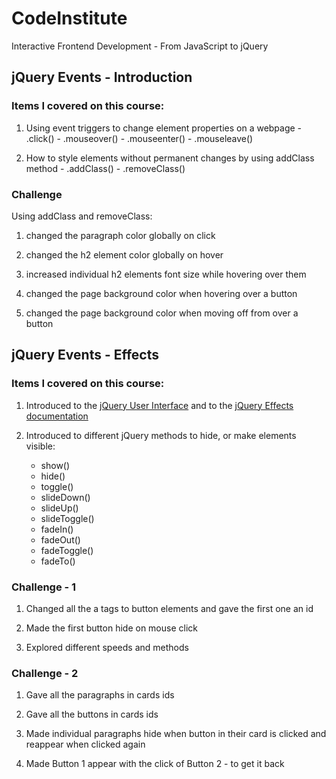 # CodeInstitute

Interactive Frontend Development - From JavaScript to jQuery

## jQuery Events - Introduction

### Items I covered on this course:

1.  Using event triggers to change element properties on a webpage
        -   .click()
        -   .mouseover()
        -   .mouseenter()
        -   .mouseleave()

2.  How to style elements without permanent changes by using addClass method
        -   .addClass()
        -   .removeClass()

### Challenge

Using addClass and removeClass:


1.  changed the paragraph color globally on click

2.  changed the h2 element color globally on hover

3.  increased individual h2 elements font size while hovering over them

4.  changed the page background color when hovering over a button

5.  changed the page background color when moving off from over a button


## jQuery Events - Effects

### Items I covered on this course:

1.  Introduced to the [jQuery User Interface](https://jqueryui.com/demos/) and to the [jQuery Effects documentation](https://api.jquery.com/category/effects/)

2.  Introduced to different jQuery methods to hide, or make elements visible:
    -   show()
    -   hide()
    -   toggle()
    -   slideDown()
    -   slideUp()
    -   slideToggle()
    -   fadeIn()
    -   fadeOut()
    -   fadeToggle()
    -   fadeTo()

### Challenge - 1

1.  Changed all the a tags to button elements and gave the first one an id

2.  Made the first button hide on mouse click

3.  Explored different speeds and methods

### Challenge - 2

1.  Gave all the paragraphs in cards ids

2.  Gave all the buttons in cards ids

3.  Made individual paragraphs hide when button in their card is clicked and reappear when clicked again

4. Made Button 1 appear with the click of Button 2 - to get it back



